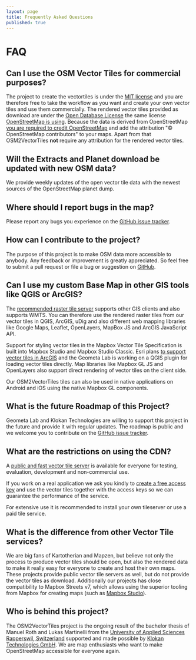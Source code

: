 ```yaml
---
layout: page
title: Frequently Asked Questions
published: true
---
```


# FAQ

## Can I use the OSM Vector Tiles for commercial purposes?

The project to create the vectortiles is under the [MIT license](https://tldrlegal.com/license/mit-license) and you are therefore free to take the workflow as you want and create your own vector tiles and use them commercially.
The rendered vector tiles provided as download are under the [Open Database License](https://tldrlegal.com/license/odc-open-database-license-(odbl)) the same license [OpenStreetMap is using](https://www.openstreetmap.org/copyright).
Because the data is derived from OpenStreetMap [you are required to credit OpenStreetMap](http://www.openstreetmap.org/copyright) and add the attribution "© OpenStreetMap contributors" to your maps. Apart from that OSM2VectorTiles **not** require any attribution for the rendered vector tiles.

## Will the Extracts and Planet download be updated with new OSM data?

We provide weekly updates of the open vector tile data with the newest sources of the OpenStreetMap planet dump.

## Where should I report bugs in the map?

Please report any bugs you experience on the [GitHub issue tracker](https://github.com/osm2vectortiles/osm2vectortiles/issues).

## How can I contribute to the project?

The purpose of this project is to make OSM data more accessible to anybody. Any feedback or improvement is greatly appreciated. So feel free to submit a pull request or file a bug or suggestion on [GitHub](https://github.com/osm2vectortiles/).

## Can I use my custom Base Map in other GIS tools like QGIS or ArcGIS?

The [recommended raster tile server](/docs/start/) supports other GIS clients and also supports WMTS. You can therefore use the rendered raster tiles from our vector tiles in QGIS, ArcGIS, uDig and also different web mapping libraries like Google Maps, Leaflet, OpenLayers, MapBox JS and ArcGIS JavaScript API.

Support for styling vector tiles in the Mapbox Vector Tile Specification is built into Mapbox Studio and Mapbox Studio Classic.
Esri plans [to support vector tiles in ArcGIS](http://blogs.esri.com/esri/arcgis/2015/07/20/vector-tiles-preview/) and the Geometa Lab is working on a QGIS plugin for loading vector tiles directly. Map libraries like Mapbox GL JS and OpenLayers also support
direct rendering of vector tiles on the client side.

Our OSM2VectorTiles tiles can also be used in native applications on Android and iOS using the native Mapbox GL components.

## What is the future Roadmap of this Project?

Geometa Lab and Klokan Technologies are willing to support this project in the future and provide it with regular updates. The roadmap is public and we welcome you to contribute on the [GitHub issue tracker](https://github.com/osm2vectortiles/osm2vectortiles/issues).

## What are the restrictions on using the CDN?

A [public and fast vector tile server](http://osm2vectortiles.tileserver.com/v1.json) is available for everyone for testing, evaluation, development and non-commercial use.

If you work on a real application we ask you kindly to [create a free access key](http://maps.klokantech.com/) and use the vector tiles together with the access keys so we can guarantee the performance of the service.

For extensive use it is recommended to install your own tileserver or use a paid tile service.

## What is the difference from other Vector Tile services?

We are big fans of Kartotherian and Mapzen, but believe not only the process to produce vector tiles should be open, but also the rendered data to make it really easy for everyone to create and host
their own maps.
These projects provide public vector tile servers as well, but do not provide the vector tiles as download.
Additionally our projects has close compatibility to Mapbox Streets v7, which allows
using the superior tooling from Mapbox for creating maps (such as [Mapbox Studio](https://www.mapbox.com/mapbox-studio/)).

## Who is behind this project?

The OSM2VectorTiles project is the ongoing result of the bachelor thesis of Manuel Roth and Lukas Martinelli
from the [University of Applied Sciences Rapperswil, Switzerland](http://hsr.ch/geometalab)
supported and made possible by [Klokan Technologies GmbH](http://www.klokantech.com/).
We are map enthusiasts who want to make OpenStreetMap accessible for everyone again.
